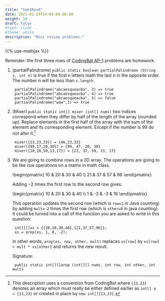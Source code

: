 ```yaml
---
title: "Sem1RevA"
date: 2021-01-29T14:04:04-06:00
weight: 10
draft: false
#type: slide
#theme: white
description: "Misc review problems."
---
```


{{% use-mathjax %}}

Reminder: the first three rows of [CodingBat
AP-1](https://codingbat.com/prob/p146974) problems are homework.


1. (partialPalindrome)
`public static boolean partialPalindrome (String s, int n)`
is true if the first n letters math the last n in the opposite order.
The number n will be less than `s.length`.

        partialPalindrome("abcaesqueacba", 3) => true
        partialPalindrome("abcaesqueacba", 4) => true
        partialPalindrome("abcaesqueacba", 5) => false
        partialPalindrome("wow",3) => true

2. (Mixer)
`public static int[] mixer (int[] nums)` two indices correspond when
they differ by half of the length of the array (rounded up). Replace
elements in the first half of the array with the sum of the element
and its corresponding element. Except if the number is 99 do not alter it.[^1]

        mixer({13,23,33}) = {46,23,33}
        mixer({99,17,20,30}) = {99, 47, 20, 30}
        mixer({10,20,50,13,17}) = {23, 37, 50, 13, 17}

3. We are going to combine rows in a 2D array.
The operations are going to be like row operations on a matrix in math class.

    \begin{pmatrix}
        10 & 20 & 30 & 40 \\\\
        21 & 37 & 57 & 96
    \end{pmatrix}

     Adding $-2$ times the first row to the second row gives:

    \begin{pmatrix}
        10 & 20 & 30 & 40 \\\\
         1 & -3 & -3 & 16
    \end{pmatrix}

    This operation updates the second row (which is `row=1` in Java counting)
by adding `mult=-2` times the first row (which is `other=0` in java counting).
It could be turned into a call of the function you are asked to write
in this question:

        int[][]xs = {{10,20,30,40},{21,37,57,96}};
        xs = arop(xs, 1, 0, -2);

    In other words, `arop(xs, row, other, mult)` replaces `xs[row]` by
`xs[row] + mult * xs[other]` and returns the new result.

    Signature:

        public static int[][]arop (int[][] nums, int row, int other, int mult)

[^1]: This description uses a convention from CodingBat where
    `{13,23}` denotes an array which must 
    really be either defined earlier as `int[] a = {13,23}` or created in place
    by `new int[]{13,23}`.
